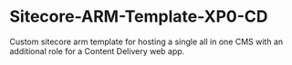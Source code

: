 # Sitecore-ARM-Template-XP0-CD
Custom sitecore arm template for hosting a single all in one CMS with an additional role for a Content Delivery web app.
